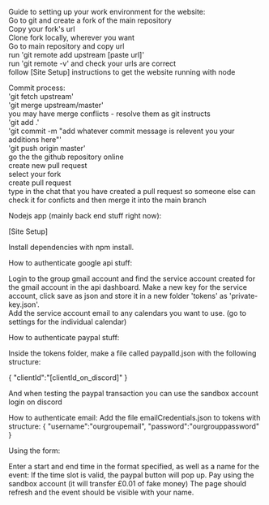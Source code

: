 Guide to setting up your work environment for the website:  
Go to git and create a fork of the main repository  
Copy your fork's url  
Clone fork locally, wherever you want  
Go to main repository and copy url  
run 'git remote add upstream [paste url]'  
run 'git remote -v' and check your urls are correct  
follow [Site Setup] instructions to get the website running with node  
  
Commit process:  
'git fetch upstream'  
'git merge upstream/master'  
you may have merge conflicts - resolve them as git instructs  
'git add .'  
'git commit -m "add whatever commit message is relevent you your additions here"'  
'git push origin master'  
go the the github repository online  
create new pull request  
select your fork  
create pull request  
type in the chat that you have created a pull request so someone else can check it for conficts and then merge it into the main branch  

Nodejs app (mainly back end stuff right now):

[Site Setup]

Install dependencies with npm install.

How to authenticate google api stuff:

Login to the group gmail account and find the service account created for the gmail account in the api dashboard.
Make a new key for the service account, click save as json and store it in a new folder 'tokens' as 'private-key.json'.  
Add the service account email to any calendars you want to use. (go to settings for the individual calendar)

How to authenticate paypal stuff:

Inside the tokens folder, make a file called paypalId.json with the following structure:

{
"clientId":"[clientId_on_discord]"
}

And when testing the paypal transaction you can use the sandbox account login on discord

How to authenticate email:
Add the file emailCredentials.json to tokens with structure:
{
"username":"ourgroupemail",
"password":"ourgrouppassword"
}

Using the form:

Enter a start and end time in the format specified, as well as a name for the event:
If the time slot is valid, the paypal button will pop up.
Pay using the sandbox account (it will transfer £0.01 of fake money)
The page should refresh and the event should be visible with your name.


